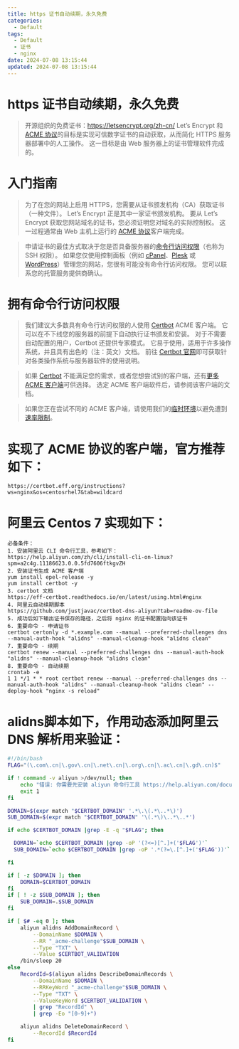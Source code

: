 ```yaml
---
title: https 证书自动续期，永久免费
categories:
  - Default
tags:
  - Default
  - 证书
  - nginx
date: 2024-07-08 13:15:44
updated: 2024-07-08 13:15:44
---
```


# https 证书自动续期，永久免费
> 开源组织的免费证书：https://letsencrypt.org/zh-cn/
Let’s Encrypt 和 [ACME 协议](https://tools.ietf.org/html/rfc8555)的目标是实现可信数字证书的自动获取，从而简化 HTTPS 服务器部署中的人工操作。 这一目标是由 Web 服务器上的证书管理软件完成的。

# 入门指南
> 为了在您的网站上启用 HTTPS，您需要从证书颁发机构（CA）获取证书（一种文件）。 Let’s Encrypt 正是其中一家证书颁发机构。 要从 Let’s Encrypt 获取您网站域名的证书，您必须证明您对域名的实际控制权。 这一过程通常由 Web 主机上运行的 [ACME 协议](https://tools.ietf.org/html/rfc8555)客户端完成。

> 申请证书的最佳方式取决于您是否具备服务器的[命令行访问权限](https://en.wikipedia.org/wiki/Shell_account)（也称为 SSH 权限）。 如果您仅使用控制面板（例如 [cPanel](https://cpanel.net/)、[Plesk](https://www.plesk.com/) 或 [WordPress](https://wordpress.org/)）管理您的网站，您很有可能没有命令行访问权限。 您可以联系您的托管服务提供商确认。

# 拥有命令行访问权限

> 我们建议大多数具有命令行访问权限的人使用 [Certbot](https://certbot.eff.org/) ACME 客户端。 它可以在不下线您的服务器的前提下自动执行证书颁发和安装。 对于不需要自动配置的用户，Certbot 还提供专家模式。 它易于使用，适用于许多操作系统，并且具有出色的（注：英文）文档。 前往 [Certbot 官网](https://certbot.eff.org/)即可获取针对各类操作系统与服务器软件的使用说明。

> 如果 [Certbot](https://certbot.eff.org/) 不能满足您的需求，或者您想尝试别的客户端，还有[更多 ACME 客户端](https://letsencrypt.org/zh-cn/docs/client-options/)可供选择。 选定 ACME 客户端软件后，请参阅该客户端的文档。

> 如果您正在尝试不同的 ACME 客户端，请使用我们的[临时环境](https://letsencrypt.org/zh-cn/docs/staging-environment/)以避免遭到[速率限制](https://letsencrypt.org/zh-cn/docs/rate-limits/)。

# 实现了 ACME 协议的客户端，官方推荐如下：
```
https://certbot.eff.org/instructions?ws=nginx&os=centosrhel7&tab=wildcard
```

# 阿里云 Centos 7 实现如下：

```shell
必备条件：
1. 安装阿里云 CLI 命令行工具，参考如下：
https://help.aliyun.com/zh/cli/install-cli-on-linux?spm=a2c4g.11186623.0.0.5fd7606ftkgvZH
2. 安装证书生成 ACME 客户端 
yum install epel-release -y
yum install certbot -y
3. certbot 文档
https://eff-certbot.readthedocs.io/en/latest/using.html#nginx
4. 阿里云自动续期脚本
https://github.com/justjavac/certbot-dns-aliyun?tab=readme-ov-file
5. 成功后如下输出证书保存的路径，之后将 nginx 的证书配置指向该证书
6. 重要命令 - 申请证书
certbot certonly -d *.example.com --manual --preferred-challenges dns --manual-auth-hook "alidns" --manual-cleanup-hook "alidns clean"
7. 重要命令 - 续期
certbot renew --manual --preferred-challenges dns --manual-auth-hook "alidns" --manual-cleanup-hook "alidns clean"
8. 重要命令 - 自动续期
crontab -e
1 1 */1 * * root certbot renew --manual --preferred-challenges dns --manual-auth-hook "alidns" --manual-cleanup-hook "alidns clean" --deploy-hook "nginx -s reload"
```
# alidns**脚本如下，作用动态添加阿里云 DNS 解析用来验证：**

```bash
#!/bin/bash
FLAG="(\.com\.cn|\.gov\.cn|\.net\.cn|\.org\.cn|\.ac\.cn|\.gd\.cn)$"

if ! command -v aliyun >/dev/null; then
	echo "错误: 你需要先安装 aliyun 命令行工具 https://help.aliyun.com/document_detail/121541.html。" 1>&2
	exit 1
fi

DOMAIN=$(expr match "$CERTBOT_DOMAIN" '.*\.\(.*\..*\)')
SUB_DOMAIN=$(expr match "$CERTBOT_DOMAIN" '\(.*\)\..*\..*')

if echo $CERTBOT_DOMAIN |grep -E -q "$FLAG"; then

  DOMAIN=`echo $CERTBOT_DOMAIN |grep -oP '(?<=)[^.]+('$FLAG')'`
  SUB_DOMAIN=`echo $CERTBOT_DOMAIN |grep -oP '.*(?=\.[^.]+('$FLAG'))'`

fi

if [ -z $DOMAIN ]; then
    DOMAIN=$CERTBOT_DOMAIN
fi
if [ ! -z $SUB_DOMAIN ]; then
    SUB_DOMAIN=.$SUB_DOMAIN
fi

if [ $# -eq 0 ]; then
	aliyun alidns AddDomainRecord \
		--DomainName $DOMAIN \
		--RR "_acme-challenge"$SUB_DOMAIN \
		--Type "TXT" \
		--Value $CERTBOT_VALIDATION
	/bin/sleep 20
else
	RecordId=$(aliyun alidns DescribeDomainRecords \
		--DomainName $DOMAIN \
		--RRKeyWord "_acme-challenge"$SUB_DOMAIN \
		--Type "TXT" \
		--ValueKeyWord $CERTBOT_VALIDATION \
		| grep "RecordId" \
		| grep -Eo "[0-9]+")

	aliyun alidns DeleteDomainRecord \
		--RecordId $RecordId
fi
```
